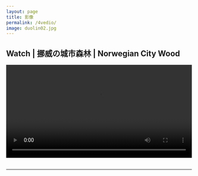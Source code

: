 ```yaml
---
layout: page
title: 影像
permalink: /4vedio/
image: duolin02.jpg
---
```


## Watch | 挪威の城市森林 | Norwegian City Wood

<video width="100%" style="display:block; margin: 0 auto;" controls>
  <source src="/video/NorwegianWood.mp4" type="video/mp4">
  <object data="/video/NorwegianWood.mp4" width="720" height="480">
  </object> 
</video>
<br>

---




